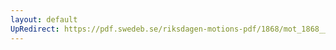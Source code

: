 ```yaml
---
layout: default
UpRedirect: https://pdf.swedeb.se/riksdagen-motions-pdf/1868/mot_1868__fk__00007.pdf
---
```

